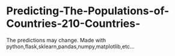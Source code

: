 # Predicting-The-Populations-of-Countries-210-Countries-
The predictions may change.
Made with python,flask,sklearn,pandas,numpy,matplotlib,etc...
